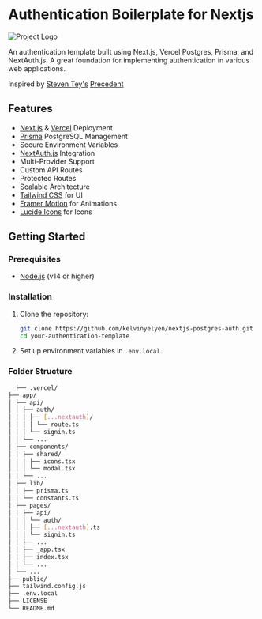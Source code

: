 # Authentication Boilerplate for Nextjs

![Project Logo](/logo.png)

An authentication template built using Next.js, Vercel Postgres, Prisma, and NextAuth.js.  A great foundation for implementing authentication in various web applications.

Inspired by [Steven Tey's](https://github.com/steven-tey) [Precedent](https://github.com/steven-tey/precedent)

## Features

- [Next.js](https://nextjs.org/) & [Vercel](https://vercel.com/) Deployment
- [Prisma](https://www.prisma.io/) PostgreSQL Management
- Secure Environment Variables
- [NextAuth.js](https://next-auth.js.org/) Integration
- Multi-Provider Support
- Custom API Routes
- Protected Routes
- Scalable Architecture
- [Tailwind CSS](https://tailwindcss.com/) for UI
- [Framer Motion](https://www.framer.com/motion/) for Animations
- [Lucide Icons](https://lucide.dev/) for Icons

## Getting Started

### Prerequisites

- [Node.js](https://nodejs.org/) (v14 or higher)

### Installation

1. Clone the repository:

   ```bash
   git clone https://github.com/kelvinyelyen/nextjs-postgres-auth.git
   cd your-authentication-template

2. Set up environment variables in `.env.local.`

 
### Folder Structure

 ```bash
   ├── .vercel/
├── app/
│ ├── api/
│ │ ├── auth/
│ │ │ ├── [...nextauth]/
│ │ │ │ └── route.ts
│ │ │ └── signin.ts
│ │ └── ...
│ ├── components/
│ │ ├── shared/
│ │ │ ├── icons.tsx
│ │ │ └── modal.tsx
│ │ └── ...
│ ├── lib/
│ │ ├── prisma.ts
│ │ └── constants.ts
│ ├── pages/
│ │ ├── api/
│ │ │ └── auth/
│ │ │ ├── [...nextauth].ts
│ │ │ └── signin.ts
│ │ ├── ...
│ │ ├── _app.tsx
│ │ ├── index.tsx
│ │ └── ...
│ └── ...
├── public/
├── tailwind.config.js
├── .env.local
├── LICENSE
└── README.md